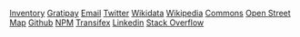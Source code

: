 <a class="inventory" href="https://inventaire.io/inventory/max" title="Inventaire" target="_blank" ><i class="fa fa-book"></i><span>Inventory</span></a>
<a class="gratipay" href="https://gratipay.com/~maxlath/" title="Gratipay" target="_blank" ><i class="fa fa-heart"></i><span>Gratipay</span></a>
<a class="email" href="mailto:hello@maxlath.eu?subject=Hi!" title="Email"><i class="fa fa-envelope"></i><span>Email</span></a>
<a class="twitter" href="https://twitter.com/maxlath" title="Twitter" target="_blank" rel="me"><i class="fa fa-twitter"></i><span>Twitter</span></a>
<a class="wikidata" href="https://www.wikidata.org/wiki/Special:Contributions/Zorglub27" title="Wikidata" target="_blank"><i class="fa fa-barcode"></i><span>Wikidata</span></a>
<a class="wikipedia" href="https://fr.wikipedia.org/wiki/Sp%C3%A9cial:Contributions/Zorglub27" title="Wikipedia" target="_blank"><i class="fa fa-wikipedia-w"></i><span>Wikipedia</span></a>
<a class="commons" href="https://commons.wikimedia.org/w/index.php?title=Special:ListFiles/Zorglub27&ilshowall=1" title="Commons" target="_blank"><i class="fa fa-photo"></i><span>Commons</span></a>
<a class="openstreetmap" href="http://www.openstreetmap.org/user/maxlath" title="OpenStreetMap" target="_blank"><i class="fa fa-map-o"></i><span>Open Street Map</span></a>
<a class="github" href="http://github.com/maxlath/" title="Github" target="_blank"><i class="fa fa-github"></i><span>Github</span></a>
<a class="npm" href="https://www.npmjs.com/~maxlath" title="npm" target="_blank"><i class="fa fa-cubes"></i><span>NPM</span></a>
<a class="transifex" href="https://www.transifex.com/accounts/profile/maxlath" title="Transifex" target="_blank"><i class="fa fa-language"></i><span>Transifex</span></a>
<a class="linkedin" href="http://www.linkedin.com/in/maximelathuiliere" title="LinkedIn" target="_blank" rel="me"><i class="fa fa-linkedin-square"></i><span>Linkedin</span></a>
<a class="stackoverflow" href="http://stackoverflow.com/users/3324977/maxlath" title="StackOverflow" target="_blank"><i class="fa fa-stack-overflow"></i><span>Stack Overflow</span></a>
